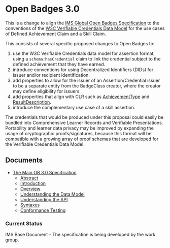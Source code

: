 # Open Badges 3.0

This is a change to align the [IMS Global Open Badges Specification](https://openbadgespec.org) to the conventions of the [W3C Verifiable Credentials Data Model](https://w3c.github.io/vc-data-model/) for the use cases of Defined Achievement Claim and a Skill Claim.

This consists of several specific proposed changes to Open Badges to:

1. use the W3C Verifiable Credentials data model for assertion format, using a `schema:hasCredential` claim to link the credential subject to the defined achievement that they have earned.
2. introduce conventions for using Decentralized Identifiers (DIDs) for issuer and/or recipient identification.
3. add properties to allow for the issuer of an Assertion/Credential issuer to be a separate entity from the BadgeClass creator, where the creator may define eligibility for issuers.
4. add properties that align with CLR such as [AchievementType](https://purl.imsglobal.org/spec/clr/v1p0/context/clr_v1p0.html#dtExtensibleAchievementType) and [ResultDescription](https://purl.imsglobal.org/spec/clr/v1p0/context/clr_v1p0.html#dtResultDescription).
5. introduce the complementary use case of a skill assertion.

The credentials that would be produced under this proposal could easily be bundled into Comprehensive Learner Records and Verifiable Presentations. Portability and learner data privacy may be improved by expanding the usage of cryptographic proofs/signatures, because this format will be compatible with a growing array of proof schemas that are developed for the Verifiable Credentials Data Model.

## Documents

- [The Main OB 3.0 Specification](ob_v3p0.html)
  - [Abstract](abstract.md)
  - [Introduction](introduction.md)
  - [Overview](overview.md)
  - [Understanding the Data Model](datamodel.md)
  - [Understanding the API](api.html)
  - [Syntaxes](syntaxes.md)
  - [Conformance Testing](certification.md)

### Current Status

IMS Base Document - The specification is being developed by the work group.
